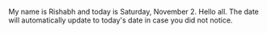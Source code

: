My name is Rishabh and today is Saturday, November 2. Hello all. The date will automatically update to today's date in case you did not notice.

